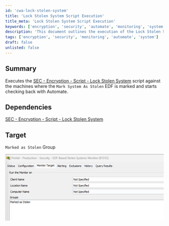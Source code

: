 ```yaml
---
id: 'cwa-lock-stolen-system'
title: 'Lock Stolen System Script Execution'
title_meta: 'Lock Stolen System Script Execution'
keywords: ['encryption', 'security', 'automate', 'monitoring', 'system']
description: 'This document outlines the execution of the Lock Stolen System script against machines marked with the Mark System As Stolen EDF, along with the process of monitoring these systems through Automate.'
tags: ['encryption', 'security', 'monitoring', 'automate', 'system']
draft: false
unlisted: false
---
```

## Summary

Executes the [SEC - Encryption - Script - Lock Stolen System](https://proval.itglue.com/DOC-5078775-7798917) script against the machines where the `Mark System As Stolen` EDF is marked and starts checking back with Automate.

## Dependencies

[SEC - Encryption - Script - Lock Stolen System](https://proval.itglue.com/DOC-5078775-7798917)

## Target

`Marked as Stolen` Group

![Image](../../../static/img/EDF-Based-Stolen-Systems-Monitor/image_1.png)



